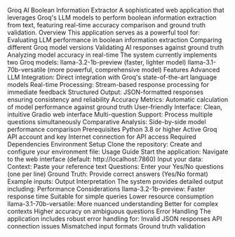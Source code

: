 Groq AI Boolean Information Extractor
A sophisticated web application that leverages Groq's LLM models to perform boolean information extraction from text, featuring real-time accuracy comparison and ground truth validation.
Overview
This application serves as a powerful tool for:
Evaluating LLM performance in boolean information extraction
Comparing different Groq model versions
Validating AI responses against ground truth
Analyzing model accuracy in real-time
The system currently implements two Groq models:
llama-3.2-1b-preview (faster, lighter model)
llama-3.1-70b-versatile (more powerful, comprehensive model)
Features
Advanced LLM Integration: Direct integration with Groq's state-of-the-art language models
Real-time Processing: Stream-based response processing for immediate feedback
Structured Output: JSON-formatted responses ensuring consistency and reliability
Accuracy Metrics: Automatic calculation of model performance against ground truth
User-friendly Interface: Clean, intuitive Gradio web interface
Multi-question Support: Process multiple questions simultaneously
Comparative Analysis: Side-by-side model performance comparison
Prerequisites
Python 3.8 or higher
Active Groq API account and key
Internet connection for API access
Required Dependencies
Environment Setup
Clone the repository:
Create and configure your environment file:
Usage Guide
Start the application:
Navigate to the web interface (default: http://localhost:7860)
Input your data:
Context: Paste your reference text
Questions: Enter your Yes/No questions (one per line)
Ground Truth: Provide correct answers (Yes/No format)
Example inputs:
Output Interpretation
The system provides detailed output including:
Performance Considerations
llama-3.2-1b-preview:
Faster response time
Suitable for simple queries
Lower resource consumption
llama-3.1-70b-versatile:
More nuanced understanding
Better for complex contexts
Higher accuracy on ambiguous questions
Error Handling
The application includes robust error handling for:
Invalid JSON responses
API connection issues
Mismatched input formats
Ground truth validation
